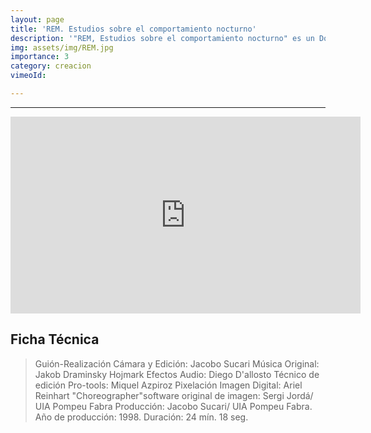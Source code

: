 ```yaml
---
layout: page
title: 'REM. Estudios sobre el comportamiento nocturno' 
description: '"REM, Estudios sobre el comportamiento nocturno" es un Documental sobre la gestación de imágenes mentales -el sueño, la imaginación-; y su resonancia en la imagen en movimiento de los medios de comunicación de masas: el cine y la TV. El Documental REM... se articula pues, sobre dos aguas: La investigación científica y paracientífica sobre los sueños y comportamiento del cerebro mientras dormimos: estudios realizados en laboratorio sobre el comportamiento y medición de los estados de conciencia nocturnos, del Psicoanálisis , el Sueño Dirigido, y el Yoga de los Sueños Tibetano.'
img: assets/img/REM.jpg
importance: 3
category: creacion
vimeoId: 

---
```

<hr />
<iframe width="560" height="315" src="https://www.youtube.com/embed/KGHijPtDOmc" title="YouTube video player" frameborder="0" allow="accelerometer; autoplay; clipboard-write; encrypted-media; gyroscope; picture-in-picture; web-share" allowfullscreen></iframe>
</hr>

## Ficha Técnica
>Guión-Realización Cámara y Edición: Jacobo Sucari
 Música Original: Jakob Draminsky Hojmark 
 Efectos Audio: Diego D'allosto 
 Técnico de edición Pro-tools: Miquel Azpiroz 
 Pixelación Imagen Digital: Ariel Reinhart "Choreographer"software original de imagen: Sergi Jordá/ UIA Pompeu Fabra 
 Producción: Jacobo Sucari/ UIA Pompeu Fabra. 
 Año de producción: 1998. 
 Duración: 24 mín. 18 seg.





